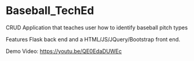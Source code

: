 # Baseball_TechEd
CRUD Application that teaches user how to identify baseball pitch types

Features Flask back end and a HTML/JS/JQuery/Bootstrap front end.

Demo Video:
https://youtu.be/QE0EdaDUWEc 
